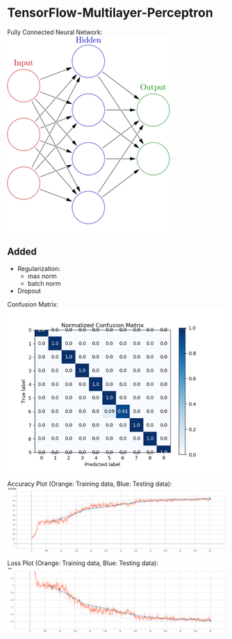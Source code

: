 # TensorFlow-Multilayer-Perceptron

Fully Connected Neural Network:
![Confusion Matrix][MLP]

[MLP]: https://raw.githubusercontent.com/ECE-Engineer/TensorFlow-Multilayer-Perceptron/master/MLP.png "Multilayer Perceptron"

## Added
* Regularization:
  - max norm
  - batch norm
* Dropout

Confusion Matrix:
![Confusion Matrix][CM]

[CM]: https://raw.githubusercontent.com/ECE-Engineer/TensorFlow-Multilayer-Perceptron/master/plot.png "Confusion Matrix"

Accuracy Plot (Orange: Training data, Blue: Testing data):
![Accuracy Plot][AP]

[AP]: https://raw.githubusercontent.com/ECE-Engineer/TensorFlow-Multilayer-Perceptron/master/acc.png "Accuracy Plot"

Loss Plot (Orange: Training data, Blue: Testing data):
![Loss Plot][LP]

[LP]: https://raw.githubusercontent.com/ECE-Engineer/TensorFlow-Multilayer-Perceptron/master/loss.png "Loss Plot"

